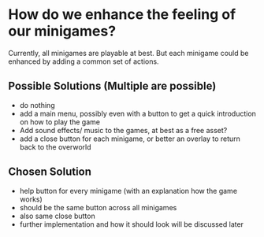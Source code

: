 # How do we enhance the feeling of our minigames?

Currently, all minigames are playable at best. But each minigame could be enhanced by adding a common set of actions.

## Possible Solutions (Multiple are possible)

- do nothing
- add a main menu, possibly even with a button to get a quick introduction on how to play the game
- Add sound effects/ music to the games, at best as a free asset?
- add a close button for each minigame, or better an overlay to return back to the overworld

## Chosen Solution

- help button for every minigame (with an explanation how the game works)
- should be the same button across all minigames
- also same close button
- further implementation and how it should look will be discussed later

